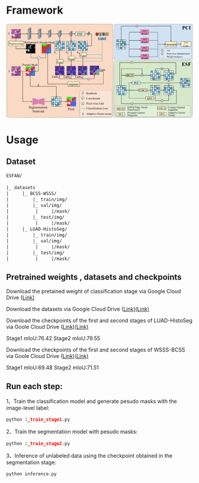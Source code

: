 
# Framework

![framework](framework.png)

# Usage

## Dataset

```
ESFAN/

|_ datasets
|     |_ BCSS-WSSS/
|         |_ train/img/
|         |_ val/img/
|          |     |/mask/
|         |_ test/img/
|          |     |/mask/
|     |_ LUAD-HistoSeg/
|         |_ train/img/
|         |_ val/img/
|          |     |/mask/
|         |_ test/img/
|          |     |/mask/
```

## Pretrained weights , datasets and checkpoints

Download the pretained weight of classification stage via Google Cloud Drive ([Link)](https://drive.google.com/file/d/1Rka2SzqAwxUEFb28tbmiy2anhkkFOnTg/view?usp=drive_link)

Download the datasets via Google Cloud Drive ([Link)](https://drive.google.com/file/d/1lWAeCp6UN30VRVmqv97kA2sJ1Pp2frhC/view?usp=drive_link)([Link)](https://drive.google.com/file/d/178eSM9xs5jITt5P2kjaswDlJzwlU5gps/view?usp=drive_link)

Download the checkpoints of the first and second stages of LUAD-HistoSeg via Goole Cloud Drive ([Link)](https://drive.google.com/file/d/1_dSyEy1JrVEystyjqkoYf6YmWMrxmWNk/view?usp=drive_link)([Link)](https://drive.google.com/file/d/12oLS9aj8oEy1fN_xW8DQZMXkBm4qWsJy/view?usp=drive_link) 

Stage1 mIoU:76.42 Stage2 mIoU:79.55

Download the checkpoints of the first and second stages of WSSS-BCSS via Goole Cloud Drive ([Link)](https://drive.google.com/file/d/19CWs3rYqrJKMyZvxD90tejp-Ot2Nxogh/view?usp=drive_link)([Link)](https://drive.google.com/file/d/1ZDXJ9tlYKYnwlfyg88h_HKL0DWmi1sJD/view?usp=drive_link)

Stage1 mIoU:69.48 Stage2 mIoU:71.51

## Run each step:

1、Train the classification model and generate pesudo masks with the image-level label:

```python
python 1_train_stage1.py
```

2、Train the segmentation model with pesudo masks:

```python
python 2_train_stage2.py
```

3、Inference of unlabeled data using the checkpoint obtained in the segmentation stage:

```python
python inference.py
```

